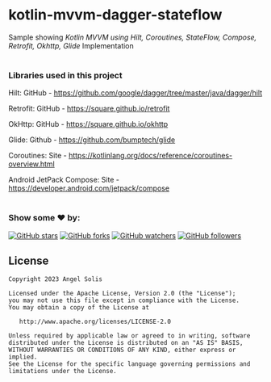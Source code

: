 # kotlin-mvvm-dagger-stateflow
Sample showing *Kotlin MVVM using Hilt, Coroutines, StateFlow, Compose, Retrofit, Okhttp, Glide* Implementation
<br />
<br />

### Libraries used in this project

Hilt: GitHub - https://github.com/google/dagger/tree/master/java/dagger/hilt

Retrofit: GitHub - https://square.github.io/retrofit

OkHttp: GitHub - https://square.github.io/okhttp

Glide: Github - https://github.com/bumptech/glide

Coroutines: Site - https://kotlinlang.org/docs/reference/coroutines-overview.html

Android JetPack Compose: Site - https://developer.android.com/jetpack/compose
<br /><br />
### Show some :heart: by:
[![GitHub stars](https://img.shields.io/github/stars/asolis90/kotlin-mvvm-hilt-stateflow.svg?style=social&label=Star)](https://github.com/asolis90/kotlin-mvvm-hilt-stateflow) [![GitHub forks](https://img.shields.io/github/forks/asolis90/kotlin-mvvm-hilt-stateflow.svg?style=social&label=Fork)](https://github.com/asolis90/kotlin-mvvm-hilt-stateflow/fork) [![GitHub watchers](https://img.shields.io/github/watchers/asolis90/kotlin-mvvm-hilt-stateflow.svg?style=social&label=Watch)](https://github.com/asolis90/kotlin-mvvm-hilt-stateflow) [![GitHub followers](https://img.shields.io/github/followers/asolis90.svg?style=social&label=Follow)](https://github.com/asolis90)
<br />

License
----------

    Copyright 2023 Angel Solis

    Licensed under the Apache License, Version 2.0 (the "License");
    you may not use this file except in compliance with the License.
    You may obtain a copy of the License at

       http://www.apache.org/licenses/LICENSE-2.0

    Unless required by applicable law or agreed to in writing, software
    distributed under the License is distributed on an "AS IS" BASIS,
    WITHOUT WARRANTIES OR CONDITIONS OF ANY KIND, either express or implied.
    See the License for the specific language governing permissions and
    limitations under the License.

